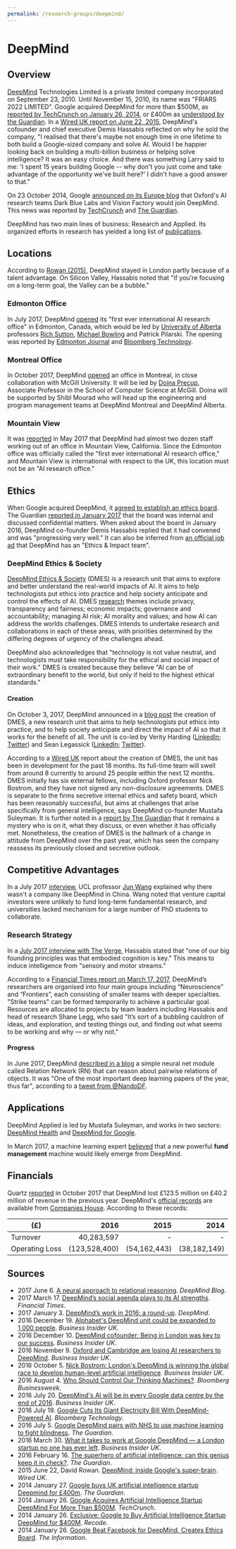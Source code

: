 ```yaml
---
permalink: /research-groups/deepmind/
---
```

# DeepMind

## Overview

[DeepMind](https://deepmind.com/) Technologies Limited is a private limited company incorporated on September 23, 2010. Until November 15, 2010, its name was "FRIARS 2022 LIMITED". Google acquired DeepMind for more than $500M, as [reported by TechCrunch on January 26, 2014](https://techcrunch.com/2014/01/26/google-deepmind/), or £400m as [understood by the Guardian](https://www.theguardian.com/technology/2014/jan/27/google-acquires-uk-artificial-intelligence-startup-deepmind). In a [Wired UK report on June 22, 2015](http://www.wired.co.uk/article/deepmind), DeepMind's cofounder and chief executive Demis Hassabis reflected on why he sold the company, "I realised that there's maybe not enough time in one lifetime to both build a Google-sized company and solve AI. Would I be happier looking back on building a multi-billion business or helping solve intelligence? It was an easy choice. And there was something Larry said to me: 'I spent 15 years building Google -- why don't you just come and take advantage of the opportunity we've built here?' I didn't have a good answer to that."

On 23 October 2014, Google [announced on its Europe blog](https://europe.googleblog.com/2014/10/teaming-up-with-oxford-university-on.html) that Oxford's AI research teams Dark Blue Labs and Vision Factory would join DeepMind. This news was reported by [TechCrunch](https://techcrunch.com/2014/10/23/googles-deepmind-acqui-hires-two-ai-teams-in-the-uk-partners-with-oxford/) and [The Guardian](https://www.theguardian.com/technology/2014/oct/23/google-uk-artificial-intelligence-startups-machine-learning-dark-blue-labs-vision-factory).

DeepMind has two main lines of business: Research and Applied. Its organized efforts in research has yielded a long list of [publications](http://realai.org/research-groups/publications/deepmind/).

## Locations

According to [Rowan (2015)](http://www.wired.co.uk/article/deepmind), DeepMind stayed in London partly because of a talent advantage. On Silicon Valley, Hassabis noted that "if you're focusing on a long-term goal, the Valley can be a bubble."

### Edmonton Office

In July 2017, DeepMind [opened](https://deepmind.com/blog/deepmind-office-canada-edmonton/) its "first ever international AI research office" in Edmonton, Canada, which would be led by [University of Alberta](https://www.ualberta.ca/) professors [Rich Sutton](http://incompleteideas.net/sutton/index.html), [Michael Bowling](https://webdocs.cs.ualberta.ca/~bowling/) and Patrick Pilarski. The opening was reported by [Edmonton Journal](http://edmontonjournal.com/business/local-business/paula-simons-global-head-snap-googles-deepmind-sets-up-shop-in-edmonton) and [Bloomberg Technology](https://www.bloomberg.com/news/articles/2017-07-05/deepmind-goes-to-alberta-for-first-international-lab).

### Montreal Office

In October 2017, DeepMind [opened](https://deepmind.com/blog/strengthening-our-commitment-canadian-research/) an office in Montreal, in close collaboration with McGill University. It will be led by [Doina Precup](http://cs.mcgill.ca/~dprecup/), Associate Professor in the School of Computer Science at McGill. Doina will be supported by Shibl Mourad who will head up the engineering and program management teams at DeepMind Montreal and DeepMind Alberta.

### Mountain View

It was [reported](http://uk.businessinsider.com/deepminds-small-army-of-ai-researchers-in-mountain-view-is-growing-2017-5) in May 2017 that DeepMind had almost two dozen staff working out of an office in Mountain View, California. Since the Edmonton office was officially called the "first ever international AI research office," and Mountain View is international with respect to the UK, this location must not be an "AI research office."

## Ethics

When Google acquired DeepMind, it [agreed to establish an ethics board](https://www.theinformation.com/google-beat-facebook-for-deepmind-creates-ethics-board). The Guardian [reported in January 2017](https://www.theguardian.com/technology/2017/jan/26/google-deepmind-ai-ethics-board) that the board was internal and discussed confidential matters. When asked about the board in January 2016, DeepMind co-founder Demis Hassabis replied that it had convened and was "progressing very well." It can also be inferred from [an official job ad](https://deepmind.com/careers/655890/) that DeepMind has an "Ethics & Impact team".

### DeepMind Ethics & Society

[DeepMind Ethics & Society](https://deepmind.com/applied/deepmind-ethics-society/) (DMES) is a research unit that aims to explore and better understand the real-world impacts of AI. It aims to help technologists put ethics into practice and help society anticipate and control the effects of AI. DMES [research](https://deepmind.com/applied/deepmind-ethics-society/research/) themes include privacy, transparency and fairness; economic impacts; governance and accountability; managing AI risk; AI morality and values; and how AI can address the worlds challenges. DMES intends to undertake research and collaborations in each of these areas, with priorities determined by the differing degrees of urgency of the challenges ahead.

DeepMind also acknowledges that "technology is not value neutral, and technologists must take responsibility for the ethical and social impact of their work." DMES is created because they believe "AI can be of extraordinary benefit to the world, but only if held to the highest ethical standards."

#### Creation

On October 3, 2017, DeepMind announced in a [blog post](https://deepmind.com/blog/why-we-launched-deepmind-ethics-society/) the creation of DMES, a new research unit that aims to help technologists put ethics into practice, and to help society anticipate and direct the impact of AI so that it works for the benefit of all. The unit is co-led by Verity Harding ([LinkedIn](https://www.linkedin.com/in/verity-harding-b8390b9b/); [Twitter](https://twitter.com/verityharding)) and Sean Legassick ([LinkedIn](https://www.linkedin.com/in/seanlegassick/); [Twitter](https://twitter.com/seanlegassick)).

According to a [Wired UK](http://www.wired.co.uk/article/deepmind-ethics-and-society-artificial-intelligence) report about the creation of DMES, the unit has been in development for the past 18 months. Its full-time team will swell from around 8 currently to around 25 people within the next 12 months. DMES initially has six external fellows, including Oxford professor Nick Bostrom, and they have not signed any non-disclosure agreements. DMES is separate to the firms secretive internal ethics and safety board, which has been reasonably successful, but aims at challenges that arise specifically from general intelligence, says DeepMind co-founder Mustafa Suleyman. It is further noted in a [report by The Guardian](https://www.theguardian.com/technology/2017/oct/04/google-deepmind-ai-artificial-intelligence-ethics-group-problems) that it remains a mystery who is on it, what they discuss, or even whether it has officially met. Nonetheless, the creation of DMES is  the hallmark of a change in attitude from DeepMind over the past year, which has seen the company reassess its previously closed and secretive outlook.

## Competitive Advantages

In a July 2017 [interview](https://www.leiphone.com/news/201707/3tgq679xJMqKGhxM.html), UCL professor [Jun Wang](http://web4.cs.ucl.ac.uk/staff/jun.wang/blog/) explained why there wasn't a company like DeepMind in China. Wang noted that venture capital investors were unlikely to fund long-term fundamental research, and universities lacked mechanism for a large number of PhD students to collaborate.

### Research Strategy

In a [July 2017 interview with The Verge](https://www.theverge.com/2017/7/19/15998610/ai-neuroscience-machine-learning-deepmind-demis-hassabis-interview), Hassabis stated that "one of our big founding principles was that embodied cognition is key." This means to induce intelligence from "sensory and motor streams."

According to a [Financial Times report on March 17, 2017](https://www.ft.com/content/cada14c4-d366-11e6-b06b-680c49b4b4c0), DeepMind’s researchers are organised into four main groups including “Neuroscience” and “Frontiers”, each consisting of smaller teams with deeper specialties. "Strike teams" can be formed temporarily to achieve a particular goal. Resources are allocated to projects by team leaders including Hassabis and head of research Shane Legg, who said "It’s sort of a bubbling cauldron of ideas, and exploration, and testing things out, and finding out what seems to be working and why — or why not."

#### Progress

In June 2017, DeepMind [described in a blog](https://deepmind.com/blog/neural-approach-relational-reasoning/) a simple neural net module called Relation Network (RN) that can reason about pairwise relations of objects. It was "One of the most important deep learning papers of the year, thus far", according to a [tweet from @NandoDF](https://twitter.com/NandoDF/status/871979114726641664).

## Applications

DeepMind Applied is led by Mustafa Suleyman, and works in two sectors: [DeepMind Health](https://deepmind.com/applied/deepmind-health/) and [DeepMind for Google](https://deepmind.com/applied/deepmind-for-google/).

In March 2017, a machine learning expert [believed](http://www.afr.com/brand/chanticleer/google-will-disrupt-funds-management-says-machine-learning-expert-20170329-gv93jc) that a new powerful **fund management** machine would likely emerge from DeepMind.

## Financials

Quartz [reported](https://qz.com/1095833/how-much-googles-deepmind-ai-research-costs-goog/) in October 2017 that DeepMind lost £123.5 million on £40.2 million of revenue in the previous year. DeepMind's [official records](https://beta.companieshouse.gov.uk/company/07386350) are available from [Companies House](https://www.gov.uk/government/organisations/companies-house). According to these records:

| (£)            | 2016          | 2015          | 2014          |
| -------------- | -------------:| -------------:| -------------:|
| Turnover       |    40,283,597 | -             | -             |
| Operating Loss | (123,528,400) | (54,162,443)  | (38,182,149)  |

## Sources

* 2017 June 6. [A neural approach to relational reasoning](https://deepmind.com/blog/neural-approach-relational-reasoning/). *DeepMind Blog*.
* 2017 March 17. [DeepMind’s social agenda plays to its AI strengths](https://www.ft.com/content/cada14c4-d366-11e6-b06b-680c49b4b4c0). *Financial Times*.
* 2017 January 3. [DeepMind’s work in 2016: a round-up](https://deepmind.com/blog/deepmind-round-up-2016/). *DeepMind*.
* 2016 December 19. [Alphabet's DeepMind unit could be expanded to 1,000 people](http://uk.businessinsider.com/alphabet-deepmind-could-be-expanded-1000-people-google-london-report-2016-12). *Business Insider UK*.
* 2016 December 10. [DeepMind cofounder: Being in London was key to our success](http://uk.businessinsider.com/deepmind-cofounder-london-success-google-2016-12). *Business Insider UK*.
* 2016 November 9. [Oxford and Cambridge are losing AI researchers to DeepMind](http://uk.businessinsider.com/oxbridge-ai-researchers-to-deepmind-2016-11). *Business Insider UK*.
* 2016 October 5. [Nick Bostrom: London's DeepMind is winning the global race to develop human-level artificial intelligence](http://www.businessinsider.com/nick-bostrom-deepmind-is-winning-the-ai-race-2016-10). *Business Insider UK*.
* 2016 August 4. [Who Should Control Our Thinking Machines?](https://www.bloomberg.com/features/2016-demis-hassabis-interview-issue/). *Bloomberg Businessweek*.
* 2016 July 20. [DeepMind's AI will be in every Google data centre by the end of 2016](http://uk.businessinsider.com/google-deepmind-ai-in-every-company-data-centre-end-of-year-2016-7). *Business Insider UK*.
* 2016 July 19. [Google Cuts Its Giant Electricity Bill With DeepMind-Powered AI](https://www.bloomberg.com/news/articles/2016-07-19/google-cuts-its-giant-electricity-bill-with-deepmind-powered-ai). *Bloomberg Technology*.
* 2016 July 5. [Google DeepMind pairs with NHS to use machine learning to fight blindness](https://www.theguardian.com/technology/2016/jul/05/google-deepmind-nhs-machine-learning-blindness). *The Guardian*.
* 2016 March 30. [What it takes to work at Google DeepMind — a London startup no one has ever left](http://www.businessinsider.com/heres-what-it-takes-to-work-at-google-deepmind-an-ai-lab-that-no-one-has-ever-left-2016-3). *Business Insider UK*.
* 2016 February 16. [The superhero of artificial intelligence: can this genius keep it in check?](https://www.theguardian.com/technology/2016/feb/16/demis-hassabis-artificial-intelligence-deepmind-alphago). *The Guardian*.
* 2015 June 22, David Rowan. [DeepMind: inside Google's super-brain](http://www.wired.co.uk/article/deepmind). *Wired UK*.
* 2014 January 27. [Google buys UK artificial intelligence startup Deepmind for £400m](https://www.theguardian.com/technology/2014/jan/27/google-acquires-uk-artificial-intelligence-startup-deepmind). *The Guardian*.
* 2014 January 26. [Google Acquires Artificial Intelligence Startup DeepMind For More Than $500M](https://techcrunch.com/2014/01/26/google-deepmind/). *TechCrunch*.
* 2014 January 26. [Exclusive: Google to Buy Artificial Intelligence Startup DeepMind for $400M](https://www.recode.net/2014/1/26/11622732/exclusive-google-to-buy-artificial-intelligence-startup-deepmind-for). *Recode*.
* 2014 January 26. [Google Beat Facebook for DeepMind, Creates Ethics Board](https://www.theinformation.com/google-beat-facebook-for-deepmind-creates-ethics-board). *The Information*.

